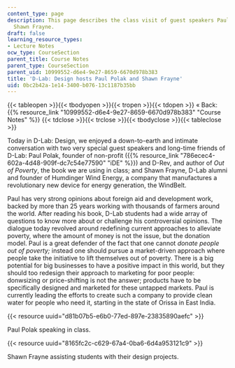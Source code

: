 ```yaml
---
content_type: page
description: This page describes the class visit of guest speakers Paul Polak and
  Shawn Frayne.
draft: false
learning_resource_types:
- Lecture Notes
ocw_type: CourseSection
parent_title: Course Notes
parent_type: CourseSection
parent_uid: 10999552-d6e4-9e27-8659-6670d978b383
title: 'D-Lab: Design hosts Paul Polak and Shawn Frayne'
uid: 0bc2b42a-1e14-3400-b076-13c1187b35bb
---
```

{{< tableopen >}}{{< tbodyopen >}}{{< tropen >}}{{< tdopen >}}
« Back: {{% resource_link "10999552-d6e4-9e27-8659-6670d978b383" "Course Notes" %}}
{{< tdclose >}}{{< trclose >}}{{< tbodyclose >}}{{< tableclose >}}

Today in D-Lab: Design, we enjoyed a down-to-earth and intimate conversation with two very special guest speakers and long-time friends of D-Lab: Paul Polak, founder of non-profit ({{% resource_link "786ecec4-602a-4d48-909f-dc7c54e77590" "iDE" %}}) and D-Rev, and author of *Out of Poverty*, the book we are using in class; and Shawn Frayne, D-Lab alumni and founder of Humdinger Wind Energy, a company that manufactures a revolutionary new device for energy generation, the WindBelt.

Paul has very strong opinions about foreign aid and development work, backed by more than 25 years working with thousands of farmers around the world. After reading his book, D-Lab students had a wide array of questions to know more about or challenge his controversial opinions. The dialogue today revolved around redefining current approaches to alleviate poverty, where the amount of money is not the issue, but the donation model. Paul is a great defender of the fact that one cannot *donate people out of poverty;* instead one should pursue a market-driven approach where people take the initiative to lift themselves out of poverty. There is a big potential for big businesses to have a positive impact in this world, but they should too redesign their approach to marketing for poor people: donwsizing or price-shifting is not the answer; products have to be specifically designed and marketed for these untapped markets. Paul is currently leading the efforts to create such a company to provide clean water for people who need it, starting in the state of Orissa in East India.

{{< resource uuid="d81b07b5-e6b0-77ed-897e-23835890aefc" >}}

Paul Polak speaking in class.

{{< resource uuid="8165fc2c-c629-67a4-0ba6-6d4a953121c9" >}}

Shawn Frayne assisting students with their design projects.
